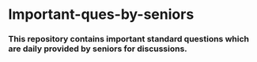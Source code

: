 # Important-ques-by-seniors
### This repository contains important standard questions which are daily provided by seniors for discussions.
